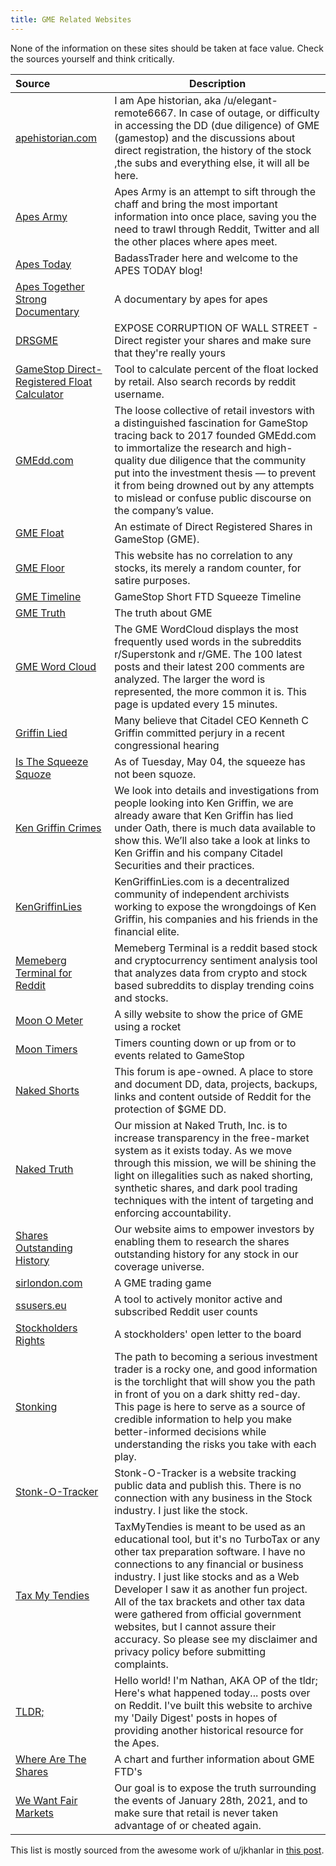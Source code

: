 ```yaml
---
title: GME Related Websites
---
```


None of the information on these sites should be taken at face value. Check the sources yourself and think critically.

| Source | Description
:---|---|
|[apehistorian.com](https://www.apehistorian.com/)| I am Ape historian, aka /u/elegant-remote6667. In case of outage, or difficulty in accessing the DD (due diligence) of GME (gamestop) and the discussions about direct registration, the history of the stock ,the subs and everything else, it will all be here. |
|[Apes Army](https://www.apes.army/)| Apes Army is an attempt to sift through the chaff and bring the most important information into once place, saving you the need to trawl through Reddit, Twitter and all the other places where apes meet. |
|[Apes Today](https://www.apestoday.com/)| BadassTrader here and welcome to the APES TODAY blog! |
|[Apes Together Strong Documentary](https://www.apestogetherstrongdoc.com/)| A documentary by apes for apes|
|[DRSGME](https://www.drsgme.org/)| EXPOSE CORRUPTION OF WALL STREET - Direct register your shares and make sure that they're really yours |
|[GameStop Direct-Registered Float Calculator](https://www.computershared.net/)| Tool to calculate percent of the float locked by retail. Also search records by reddit username. |
|[GMEdd.com](https://gmedd.com/)| The loose collective of retail investors with a distinguished fascination for GameStop tracing back to 2017 founded GMEdd.com to immortalize the research and high-quality due diligence that the community put into the investment thesis — to prevent it from being drowned out by any attempts to mislead or confuse public discourse on the company’s value. |
|[GME Float](https://gmefloat.com/)| An estimate of Direct Registered Shares in GameStop (GME).|
|[GME Floor](https://gmefloor.com/)|This website has no correlation to any stocks, its merely a random counter, for satire purposes.|
|[GME Timeline](https://gmetimeline.com/) | GameStop Short FTD Squeeze Timeline |
|[GME Truth](https://gmetruth.com/)| The truth about GME |
|[GME Word Cloud](https://gmewordcloud.com/) | The GME WordCloud displays the most frequently used words in the subreddits r/Superstonk and r/GME. The 100 latest posts and their latest 200 comments are analyzed. The larger the word is represented, the more common it is. This page is updated every 15 minutes. |
|[Griffin Lied](https://griffinlied.com/) | Many believe that Citadel CEO Kenneth C Griffin committed perjury in a recent congressional hearing |
|[Is The Squeeze Squoze](https://isthesqueezesquoze.com/)| As of Tuesday, May 04, the squeeze has not been squoze.|
|[Ken Griffin Crimes](https://kengriffincrimes.com/) | We look into details and investigations from people looking into Ken Griffin, we are already aware that Ken Griffin has lied under Oath, there is much data available to show this. We’ll also take a look at links to Ken Griffin and his company Citadel Securities and their practices. |
|[KenGriffinLies](https://www.kengriffinlies.com/) | KenGriffinLies.com is a decentralized community of independent archivists working to expose the wrongdoings of Ken Griffin, his companies and his friends in the financial elite. |
|[Memeberg Terminal for Reddit](https://www.memebergterminal.com/stocks/gme) | Memeberg Terminal is a reddit based stock and cryptocurrency sentiment analysis tool that analyzes data from crypto and stock based subreddits to display trending coins and stocks. |
|[Moon O Meter](https://www.moonometer.com/gme) | A silly website to show the price of GME using a rocket |
| [Moon Timers](https://www.moontimers.com/home/all) | Timers counting down or up from or to events related to GameStop |
| [Naked Shorts](https://nakedshorts.net/) | This forum is ape-owned. A place to store and document DD, data, projects, backups, links and content outside of Reddit for the protection of $GME DD. |
| [Naked Truth](https://nakedtruth.info/) | Our mission at Naked Truth, Inc. is to increase transparency in the free-market system as it exists today. As we move through this mission, we will be shining the light on illegalities such as naked shorting, synthetic shares, and dark pool trading techniques with the intent of targeting and enforcing accountability.
| [Shares Outstanding History](https://sharesoutstandinghistory.com/gme/) | Our website aims to empower investors by enabling them to research the shares outstanding history for any stock in our coverage universe. |
| [sirlondon.com](https://sirlondon.com/) | A GME trading game |
| [ssusers.eu](https://ssusers.eu/d/rSlVq7eGk/home?orgId=1&refresh=15m&var-subreddit=All&var-ival=1h) | A tool to actively monitor active and subscribed Reddit user counts |
| [Stockholders Rights](https://www.stockholdersrights.com/) | A stockholders' open letter to the board |
| [Stonking](https://www.stonking.info/) | The path to becoming a serious investment trader is a rocky one, and good information is the torchlight that will show you the path in front of you on a dark shitty red-day. This page is here to serve as a source of credible information to help you make better-informed decisions while understanding the risks you take with each play.
|[Stonk-O-Tracker](https://gme.crazyawesomecompany.com/)| Stonk-O-Tracker is a website tracking public data and publish this. There is no connection with any business in the Stock industry. I just like the stock. |
| [Tax My Tendies](https://taxmytendies.com/)| TaxMyTendies is meant to be used as an educational tool, but it's no TurboTax or any other tax preparation software. I have no connections to any financial or business industry. I just like stocks and as a Web Developer I saw it as another fun project. All of the tax brackets and other tax data were gathered from official government websites, but I cannot assure their accuracy. So please see my disclaimer and privacy policy before submitting complaints.|
| [TLDR;](https://tldrd.com/) | Hello world! I'm Nathan, AKA OP of the tldr; Here's what happened today... posts over on Reddit. I've built this website to archive my 'Daily Digest' posts in hopes of providing another historical resource for the Apes. |
| [Where Are The Shares](https://wherearetheshares.com/)| A chart and further information about GME FTD's |
| [We Want Fair Markets](https://wewantfairmarkets.org/) | Our goal is to expose the truth surrounding the events of January 28th, 2021, and to make sure that retail is never taken advantage of  or cheated again.

This list is mostly sourced from the awesome work of u/jkhanlar in [this post](https://www.reddit.com/r/Superstonk/comments/psra2d/list_of_gmerelated_websitesresources_made_by_apes/).
